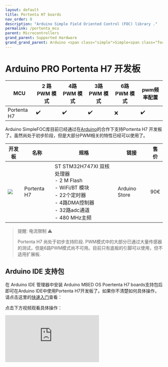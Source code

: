 ```yaml
---
layout: default
title: Portenta H7 boards
nav_order: 8
description: "Arduino Simple Field Oriented Control (FOC) library ."
permalink: /portenta_mcu
parent: Microcontrollers
grand_parent: Supported Hardware
grand_grand_parent: Arduino <span class="simple">Simple<span class="foc">FOC</span>library</span>
---
```


# Arduino PRO Portenta H7 开发板

MCU | 2 路PWM 模式 | 4路PWM 模式 | 3路 PWM 模式 | 6路 PWM 模式 | pwm频率配置 
--- | --- |--- |--- |--- |--- 
Portenta H7 | ✔️ | ✔️ | ✔️ | ❌ | ✔️ 

Arduino Simple<span class="foc">FOC</span>库目前已经通过在<a href="https://www.arduino.cc/">Arduino</a>的合作下支持Portenta H7 开发板了。虽然尚处于初步阶段，但是大部分PWM相关的特性已经可以使用了。



| 开发板                                                       | 名称        | 规格                                                         | 链接          | 售价 |
| ------------------------------------------------------------ | ----------- | ------------------------------------------------------------ | ------------- | ---- |
| [<img src="extras/Images/portenta.png" class="imgtable150">](https://store.arduino.cc/products/portenta-h7) | Portenta H7 | ST STM32H747XI 双核处理器 <br/> - 2 M Flash <br/>- WiFi/BT 模块<br/> - 22个定时器<br/> - 4路DMA控制器 <br/>- 32路adc通道<br/>- 480 MHz主频 <br/> | Arduino Store | 90€  |



<blockquote class="warning"> <p class="heading">提醒: 电流限制 ⚠️</p>
Portenta H7 尚处于初步支持阶段. PWM模式中的大部分已通过大量传感器的测试，但是6路PWM模式尚不可用。目前只有底板的引脚可以使用，但不适用扩展板.
</blockquote>


## Arduino IDE 支持包
在 Arduino IDE 管理器中安装 Arduino MBED OS Poertenta H7 boards支持包后即可在Arduino IDE中使用Portenta H7开发板了。如果你不清楚如何具体操作，请点击这里的[快速入门](https://docs.arduino.cc/tutorials/portenta-h7/por-ard-gs)查看：

点击下方视频观看具体操作：
<iframe class="youtube" src="https://www.youtube.com/embed/epAn3ynDjhY" frameborder="0" allow="accelerometer; autoplay; encrypted-media; gyroscope; picture-in-picture" allowfullscreen></iframe>



